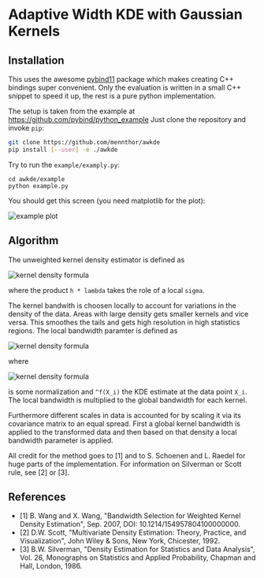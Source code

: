 # Adaptive Width KDE with Gaussian Kernels

## Installation

This uses the awesome [pybind11](https://github.com/pybind/pybind11) package which makes creating C++ bindings super convenient.
Only the evaluation is written in a small C++ snippet to speed it up, the rest is a pure python implementation.

The setup is taken from the example at https://github.com/pybind/python_example
Just clone the repository and invoke `pip`:

```bash
git clone https://github.com/mennthor/awkde
pip install [--user] -e ./awkde
```

Try to run the `example/examply.py`:

```
cd awkde/example
python example.py
```

You should get this screen (you need matplotlib for the plot):

![example plot](example/example.png)


## Algorithm

The unweighted kernel density estimator is defined as

![kernel density formula](tex/kernel_dens.png)

where the product `h * lambda` takes the role of a local `sigma`.

The kernel bandwith is choosen locally to account for variations in the
density of the data.
Areas with large density gets smaller kernels and vice versa.
This smoothes the tails and gets high resolution in high statistics regions.
The local bandwidth paramter is defined as

![kernel density formula](tex/lambda.png)

where

![kernel density formula](tex/log_g.png)

is some normalization and `^f(X_i)` the KDE estimate at the data point `X_i`.
The local bandwidth is multiplied to the global bandwidth for each kernel.

Furthermore different scales in data is accounted for by scaling it via its
covariance matrix to an equal spread.
First a global kernel bandwidth is applied to the transformed data and then
based on that density a local bandwidth parameter is applied.

All credit for the method goes to [1] and to S. Schoenen and L. Raedel for
huge parts of the implementation.
For information on Silverman or Scott rule, see [2] or [3].


## References
- [1] B. Wang and X. Wang, "Bandwidth Selection for Weighted Kernel Density Estimation", Sep. 2007, DOI: 10.1214/154957804100000000.
- [2] D.W. Scott, "Multivariate Density Estimation: Theory, Practice, and Visualization", John Wiley & Sons, New York, Chicester, 1992.
- [3] B.W. Silverman, "Density Estimation for Statistics and Data Analysis", Vol. 26, Monographs on Statistics and Applied Probability, Chapman and Hall, London, 1986.